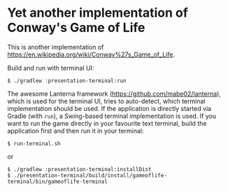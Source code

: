 # Yet another implementation of Conway's Game of Life

This is another implementation of https://en.wikipedia.org/wiki/Conway%27s_Game_of_Life.

Build and run with terminal UI:
```
$ ./gradlew :presentation-terminal:run
```

The awesome Lanterna framework (https://github.com/mabe02/lanterna), which is used for the terminal UI, tries to auto-detect, which terminal implementation should be used.
If the application is directly started via Gradle (with `run`), a Swing-based terminal implementation is used.
If you want to run the game directly in your favourite text terminal, build the application first and then run it in your terminal:

```
$ run-terminal.sh
```
or
```
$ ./gradlew :presentation-terminal:installDist
$ ./presentation-terminal/build/install/gameoflife-terminal/bin/gameoflife-terminal
```
